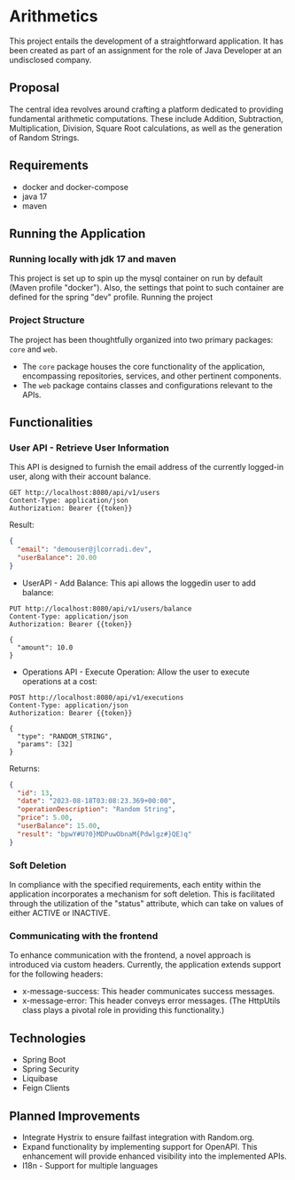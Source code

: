 # Arithmetics

This project entails the development of a straightforward application. It has been created as part of an assignment for
the role of Java Developer at an undisclosed company.

## Proposal

The central idea revolves around crafting a platform dedicated to providing fundamental arithmetic computations. These
include Addition, Subtraction, Multiplication, Division, Square Root calculations, as well as the generation of Random
Strings.

## Requirements

- docker and docker-compose
- java 17
- maven

## Running the Application

### Running locally with jdk 17 and maven

This project is set up to spin up the mysql container on run by default (Maven profile "docker"). Also, the settings 
that point to such container are defined for the spring "dev" profile. Running the project

### Project Structure

The project has been thoughtfully organized into two primary packages: `core` and `web`.

- The `core` package houses the core functionality of the application, encompassing repositories, services, and other
  pertinent components.
- The `web` package contains classes and configurations relevant to the APIs.

## Functionalities

### User API - Retrieve User Information

This API is designed to furnish the email address of the currently logged-in user, along with their account balance.

```http
GET http://localhost:8080/api/v1/users
Content-Type: application/json
Authorization: Bearer {{token}}
```

Result:

```json
{
  "email": "demouser@jlcorradi.dev",
  "userBalance": 20.00
}
```

- UserAPI - Add Balance: This api allows the loggedin user to add balance:

```http
PUT http://localhost:8080/api/v1/users/balance
Content-Type: application/json
Authorization: Bearer {{token}}

{
  "amount": 10.0
} 
```

- Operations API - Execute Operation: Allow the user to execute operations at a cost:

```http
POST http://localhost:8080/api/v1/executions
Content-Type: application/json
Authorization: Bearer {{token}}

{
  "type": "RANDOM_STRING",
  "params": [32]
} 
```

Returns:

```json
{
  "id": 13,
  "date": "2023-08-18T03:08:23.369+00:00",
  "operationDescription": "Random String",
  "price": 5.00,
  "userBalance": 15.00,
  "result": "bpwY#U?0}MDPuwObnaM{Pdwlgz#}QE)q"
}
```

### Soft Deletion

In compliance with the specified requirements, each entity within the application incorporates a mechanism for soft
deletion. This is facilitated through the utilization of the "status" attribute, which can take on values of either
ACTIVE or INACTIVE.

### Communicating with the frontend

To enhance communication with the frontend, a novel approach is introduced via custom headers. Currently, the
application extends support for the following headers:

- x-message-success: This header communicates success messages.
- x-message-error: This header conveys error messages. (The HttpUtils class plays a pivotal role in providing this
  functionality.)

## Technologies

- Spring Boot
- Spring Security
- Liquibase
- Feign Clients

## Planned Improvements

- Integrate Hystrix to ensure failfast integration with Random.org.
- Expand functionality by implementing support for OpenAPI. This enhancement will provide enhanced visibility into the
  implemented APIs.
- I18n - Support for multiple languages